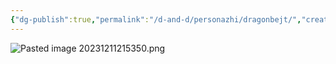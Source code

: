 ```yaml
---
{"dg-publish":true,"permalink":"/d-and-d/personazhi/dragonbejt/","created":"2023-12-11T12:12:00.000+04:00","updated":"2023-12-26T15:51:17.742+04:00"}
---
```



![Pasted image 20231211215350.png](/img/user/img/Pasted%20image%2020231211215350.png)